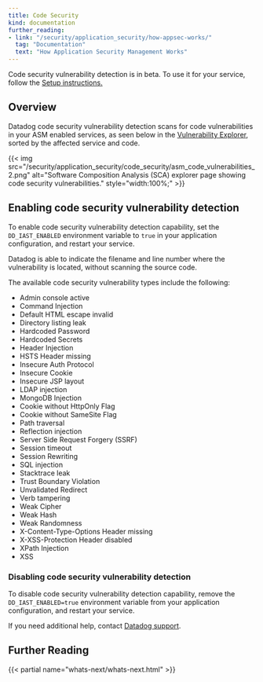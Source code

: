 ```yaml
---
title: Code Security
kind: documentation
further_reading:
- link: "/security/application_security/how-appsec-works/"
  tag: "Documentation"
  text: "How Application Security Management Works"
---
```


<div class="alert alert-info">Code security vulnerability detection is in beta. To use it for your service, follow the <a href="/security/application_security/enabling/">Setup instructions.</a></div>

## Overview

Datadog code security vulnerability detection scans for code vulnerabilities in your ASM enabled services, as seen below in the [Vulnerability Explorer][1], sorted by the affected service and code.

{{< img src="/security/application_security/code_security/asm_code_vulnerabilities_2.png" alt="Software Composition Analysis (SCA) explorer page showing code security vulnerabilities." style="width:100%;" >}}

## Enabling code security vulnerability detection 

To enable code security vulnerability detection capability, set the `DD_IAST_ENABLED` environment variable to `true` in your application configuration, and restart your service.

Datadog is able to indicate the filename and line number where the vulnerability is located, without scanning the source code.

The available code security vulnerability types include the following:

- Admin console active
- Command Injection
- Default HTML escape invalid
- Directory listing leak
- Hardcoded Password
- Hardcoded Secrets
- Header Injection
- HSTS Header missing
- Insecure Auth Protocol
- Insecure Cookie
- Insecure JSP layout
- LDAP injection
- MongoDB Injection
- Cookie without HttpOnly Flag
- Cookie without SameSite Flag
- Path traversal
- Reflection injection
- Server Side Request Forgery (SSRF)
- Session timeout
- Session Rewriting
- SQL injection
- Stacktrace leak
- Trust Boundary Violation
- Unvalidated Redirect
- Verb tampering
- Weak Cipher
- Weak Hash
- Weak Randomness
- X-Content-Type-Options Header missing
- X-XSS-Protection Header disabled
- XPath Injection
- XSS

### Disabling code security vulnerability detection 

To disable code security vulnerability detection capability, remove the `DD_IAST_ENABLED=true` environment variable from your application configuration, and restart your service.

If you need additional help, contact [Datadog support][1].

## Further Reading

{{< partial name="whats-next/whats-next.html" >}}

[1]: https://app.datadoghq.com/security/appsec/vm